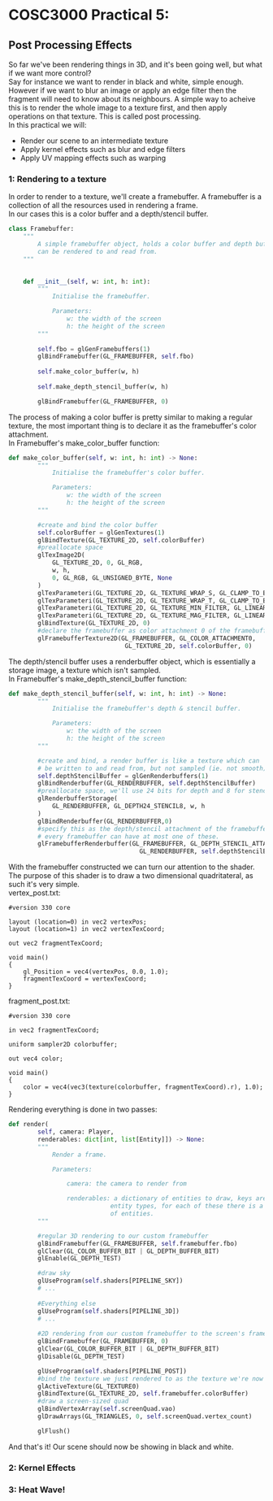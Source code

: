 # COSC3000 Practical 5:
## Post Processing Effects

So far we've been rendering things in 3D, and it's been going well, but what if we want more control?\
Say for instance we want to render in black and white, simple enough. However if we want to blur an image or apply an edge filter then the fragment will need to know about its neighbours. A simple way to acheive this is to render the whole image to a texture first, and then apply operations on that texture. This is called post processing.\
In this practical we will:
- Render our scene to an intermediate texture
- Apply kernel effects such as blur and edge filters
- Apply UV mapping effects such as warping

### 1: Rendering to a texture
In order to render to a texture, we'll create a framebuffer. A framebuffer is a collection of all the resources used in rendering a frame.\
In our cases this is a color buffer and a depth/stencil buffer.
```python
class Framebuffer:
    """
        A simple framebuffer object, holds a color buffer and depth buffer which
        can be rendered to and read from.
    """

    
    def __init__(self, w: int, h: int):
        """
            Initialise the framebuffer.

            Parameters:
                w: the width of the screen
                h: the height of the screen
        """
        
        self.fbo = glGenFramebuffers(1)
        glBindFramebuffer(GL_FRAMEBUFFER, self.fbo)
        
        self.make_color_buffer(w, h)
        
        self.make_depth_stencil_buffer(w, h)

        glBindFramebuffer(GL_FRAMEBUFFER, 0)
```
The process of making a color buffer is pretty similar to making a regular texture, the most important thing is to declare it as the framebuffer's color attachment.\
In Framebuffer's make_color_buffer function:
```python
def make_color_buffer(self, w: int, h: int) -> None:
        """
            Initialise the framebuffer's color buffer.

            Parameters:
                w: the width of the screen
                h: the height of the screen
        """

        #create and bind the color buffer
        self.colorBuffer = glGenTextures(1)
        glBindTexture(GL_TEXTURE_2D, self.colorBuffer)
        #preallocate space
        glTexImage2D(
            GL_TEXTURE_2D, 0, GL_RGB, 
            w, h,
            0, GL_RGB, GL_UNSIGNED_BYTE, None
        )
        glTexParameteri(GL_TEXTURE_2D, GL_TEXTURE_WRAP_S, GL_CLAMP_TO_EDGE)
        glTexParameteri(GL_TEXTURE_2D, GL_TEXTURE_WRAP_T, GL_CLAMP_TO_EDGE)
        glTexParameteri(GL_TEXTURE_2D, GL_TEXTURE_MIN_FILTER, GL_LINEAR)
        glTexParameteri(GL_TEXTURE_2D, GL_TEXTURE_MAG_FILTER, GL_LINEAR)
        glBindTexture(GL_TEXTURE_2D, 0)
        #declare the framebuffer as color attachment 0 of the framebuffer
        glFramebufferTexture2D(GL_FRAMEBUFFER, GL_COLOR_ATTACHMENT0, 
                                GL_TEXTURE_2D, self.colorBuffer, 0)
```
The depth/stencil buffer uses a renderbuffer object, which is essentially a storage image, a texture which isn't sampled.\
In Framebuffer's make_depth_stencil_buffer function:
```python
def make_depth_stencil_buffer(self, w: int, h: int) -> None:
        """
            Initialise the framebuffer's depth & stencil buffer.

            Parameters:
                w: the width of the screen
                h: the height of the screen
        """

        #create and bind, a render buffer is like a texture which can
        # be written to and read from, but not sampled (ie. not smooth)
        self.depthStencilBuffer = glGenRenderbuffers(1)
        glBindRenderbuffer(GL_RENDERBUFFER, self.depthStencilBuffer)
        #preallocate space, we'll use 24 bits for depth and 8 for stencil
        glRenderbufferStorage(
            GL_RENDERBUFFER, GL_DEPTH24_STENCIL8, w, h
        )
        glBindRenderbuffer(GL_RENDERBUFFER,0)
        #specify this as the depth/stencil attachment of the framebuffer.
        # every framebuffer can have at most one of these.
        glFramebufferRenderbuffer(GL_FRAMEBUFFER, GL_DEPTH_STENCIL_ATTACHMENT, 
                                    GL_RENDERBUFFER, self.depthStencilBuffer)
```
With the framebuffer constructed we can turn our attention to the shader. The purpose of this shader is to draw a two dimensional quadritateral, as such it's very simple.\
vertex_post.txt:
```
#version 330 core

layout (location=0) in vec2 vertexPos;
layout (location=1) in vec2 vertexTexCoord;

out vec2 fragmentTexCoord;

void main()
{
    gl_Position = vec4(vertexPos, 0.0, 1.0);
    fragmentTexCoord = vertexTexCoord;
}
```
fragment_post.txt:
```
#version 330 core

in vec2 fragmentTexCoord;

uniform sampler2D colorbuffer;

out vec4 color;

void main()
{
    color = vec4(vec3(texture(colorbuffer, fragmentTexCoord).r), 1.0);
}
```
Rendering everything is done in two passes:
```python
def render(
        self, camera: Player, 
        renderables: dict[int, list[Entity]]) -> None:
        """
            Render a frame.

            Parameters:

                camera: the camera to render from

                renderables: a dictionary of entities to draw, keys are the
                            entity types, for each of these there is a list
                            of entities.
        """

        #regular 3D rendering to our custom framebuffer
        glBindFramebuffer(GL_FRAMEBUFFER, self.framebuffer.fbo)
        glClear(GL_COLOR_BUFFER_BIT | GL_DEPTH_BUFFER_BIT)
        glEnable(GL_DEPTH_TEST)

        #draw sky
        glUseProgram(self.shaders[PIPELINE_SKY])
        # ...
        
        #Everything else
        glUseProgram(self.shaders[PIPELINE_3D])
        # ...
        
        #2D rendering from our custom framebuffer to the screen's framebuffer
        glBindFramebuffer(GL_FRAMEBUFFER, 0)
        glClear(GL_COLOR_BUFFER_BIT | GL_DEPTH_BUFFER_BIT)
        glDisable(GL_DEPTH_TEST)

        glUseProgram(self.shaders[PIPELINE_POST])
        #bind the texture we just rendered to as the texture we're now going to read from
        glActiveTexture(GL_TEXTURE0)
        glBindTexture(GL_TEXTURE_2D, self.framebuffer.colorBuffer)
        #draw a screen-sized quad
        glBindVertexArray(self.screenQuad.vao)
        glDrawArrays(GL_TRIANGLES, 0, self.screenQuad.vertex_count)

        glFlush()
```
And that's it! Our scene should now be showing in black and white.
### 2: Kernel Effects

### 3: Heat Wave!
